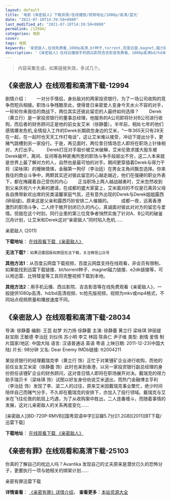 ```yaml
---
layout: default
title: '电影《亲密敌人》下载资源/在线播放/视频地址/1080p/高清/蓝光'
date: "2021-07-10T14:39:50+0800"
last_modified_at: "2021-07-10T14:39:50+0800"
permalink: /12994/
categories: 电影
cover:
tags: 电影
keywords: '亲密敌人,在线免费看,1080p高清,bt种子,torrent,百度云盘,magnet,磁力链,迅雷下载资源'
description: '《亲密敌人》在线云播放手机西瓜影院吉吉影音免费看，1080p高清bd/hd未删减完整版和tc抢先枪版，mkv/mp4格式，附带bt/torrent种子、magnet/磁力链、百度云盘、网盘资源迅雷下载链接'
---
```


>内容采集生成，如果链接失效，多试几个。


## 《亲密敌人》在线观看和高清下载-12994

剧情介绍：　　一对分手情侣，身处敌对的两家投资银行，为了一场公司收购的竞争而短兵相接。职场斗争残酷至此，使得昔日亲密爱人变身今天水火不容的对手，一轮轮你来我往的商战下，两位其实还彼此留恋的人最终如何选择？ 　　Derek（黄立行）是一家投资银行的董事总经理，他服务的A公司即将针对B公司进行收购，而后者的财务顾问正是他的前女友艾米（徐静蕾）。半年前，相处七年的他们感情爆发危机,全情投入工作的Derek长期疏忽身边的艾米，“一年365天只有28天在一起，在一起时也天天工作打电话”，这让艾米难以接受，冲动下提出分手，更赌气跳槽到另一家投行。于是，再见面时，两位昔日情场恋人即将在职场上针锋相对，大打出手。 　　Derek打压对手股价被艾米破解，艾米伦敦求援大股东被Derek破坏，离间、反间等各种匪夷所思的职场斗争手段层出不穷，这二人本来就是世界上最了解对方的人，自然也是最可怕的对手。期间更穿插着Derek与得力干将（梁咏琪）的暧昧情愫，金融第一狗仔（李治廷）在男女主角间飘忽选择。你来我往的商业斗争中，两颗其实还对彼此留恋的心越走越近，他们在强硬的职业外表下，都在掩藏着自己受伤的内心 　　正当职场上两人越战越勇时，艾米忽然收到到父亲庆祝六十大寿的邀请，在成都的盛大家宴上，艾米面对的不仅是已离异父母各自携带新欢出席的另类温馨家庭气氛，还有意外出现的Derek与Derek姐姐露西(钟丽缇)。原来这是父亲和露西巧妙安排二人催婚的。 　　成都一夜，远离香港激烈的职场斗争，二人终于敞开封闭已久的内心，真诚面对彼此对对方的留恋与爱情。但就在这个时刻，同行业里的第三位竞争者悄然实施了针对A、B公司的破釜沉舟计划，让艾米和Derek这对“亲密敌人”同时陷入危机……


亲密敌人 (2011)

**下载地址**： [在线观看下载 《亲密敌人》](https://www.btbtdy.me/btdy/dy6232.html) 


**无法下载?**：`如果迅雷因版权原因无法下载，关注微信公众号 `

**其他方法1**：从百度云网盘下载视频，百度云网盘支持在线观看，非会员有限制，如果能找到迅雷下载链接、bt/torrent种子、magnet磁力链接、e2dk链接等，可以用迅雷、比特彗星等工具将完整视频下载到本地。

**其他方法2**：用手机云播、西瓜影院、吉吉影音等在线免费观看《亲密敌人》，一般提供1080p高清、hd/bd高清视频、tc抢先版视频，视频为mkv或mp4格式，不同站点视频质量和播放速度不同。


## 《亲密敌人》在线观看和高清下载-28034

导演: 徐静蕾 编剧: 王芸 赵梦 刘力扬 徐静蕾 主演: 徐静蕾 黄立行 梁咏琪 钟丽缇 赵宝刚 王敏德 李治廷 刘仪伟 苏小明 李艾 林园 陈奂仁 尹子维 类型: 剧情 爱情 制片国家/地区: 中国大陆 语言: 汉语普通话 英语 粤语 上映日期: 2011-12-23(中国大陆) 片长: 98分钟 又名: Dear Enemy IMDb链接: tt2004211

某投资银行的经理戴瑞克李（黄立行 饰）正忙于对某锂矿企业进行收购，而他的前任女友艾米梁（徐静蕾 饰）此时也来到香港，以另一家投资银行副总经理的身份担任该锂矿企业的财务顾问，这对昔日情人即将在职场展开对决。戴瑞克的得力助手瑞贝卡（梁咏琪 饰）试图以好友身份劝说艾米退出，而热门金融博主亨利（李治廷 饰）发现了李、梁二人的过往，原来艾米因戴瑞克事业繁忙，绝少时间陪伴自己而赌气分手，不久却在戴瑞克的安排下，亦加入了投行领域。戴瑞克与艾米在飞往伦敦的航班上巧遇，为了从收购案中胜出，二人连番缠斗，而随着事情的发展，这对儿亲密敌人的关系再度变化……


[亲密敌人][BD-720P-RMVB][国粤双语中字][豆瓣5.7分][1.2GB][2011][BT下载/迅雷下载]

**下载地址**： [在线观看下载 《亲密敌人》](https://www.btdx8.com/torrent/dear_enemy_2011.html) 


## 《亲密有罪》在线观看和高清下载-25103

你真的了解自己的枕边人吗？Avantika 发现自己的丈夫原来是潜伏已久的恐怖分子，更要执行一项与她相关的绑架计划……


亲密有罪迅雷下载

**详情查看**： [《亲密有罪》详情介绍](/movie/25103/)， **查看更多**：[本站资源大全](/movie/t/all/)

